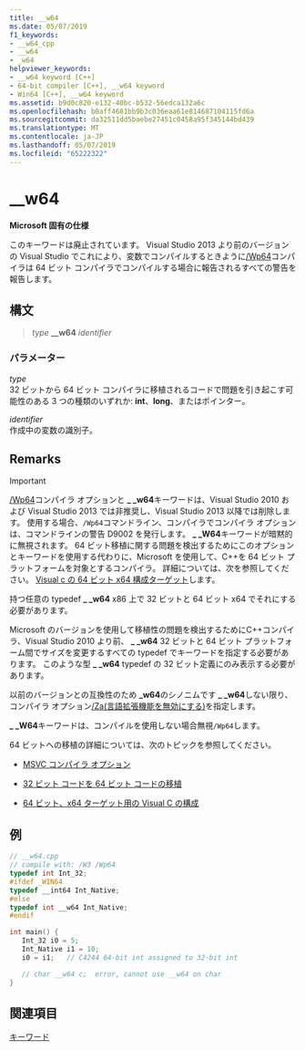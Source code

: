 ```yaml
---
title: __w64
ms.date: 05/07/2019
f1_keywords:
- __w64_cpp
- __w64
- _w64
helpviewer_keywords:
- __w64 keyword [C++]
- 64-bit compiler [C++], __w64 keyword
- Win64 [C++], __w64 keyword
ms.assetid: b9d0c820-e132-40bc-b532-56edca132a6c
ms.openlocfilehash: b0aff4681bb9b3c036eaa61e814687104115fd6a
ms.sourcegitcommit: da32511dd5baebe27451c0458a95f345144bd439
ms.translationtype: MT
ms.contentlocale: ja-JP
ms.lasthandoff: 05/07/2019
ms.locfileid: "65222322"
---
```

# <a name="__w64"></a>__w64

**Microsoft 固有の仕様**

このキーワードは廃止されています。 Visual Studio 2013 より前のバージョンの Visual Studio でこれにより、変数でコンパイルするときように[/Wp64](../build/reference/wp64-detect-64-bit-portability-issues.md)コンパイラは 64 ビット コンパイラでコンパイルする場合に報告されるすべての警告を報告します。

## <a name="syntax"></a>構文

> *type* **__w64** *identifier*

### <a name="parameters"></a>パラメーター

*type*<br/>
32 ビットから 64 ビット コンパイラに移植されるコードで問題を引き起こす可能性のある 3 つの種類のいずれか: **int**、**long**、またはポインター。

*identifier*<br/>
作成中の変数の識別子。

## <a name="remarks"></a>Remarks

> [!IMPORTANT]
>  [/Wp64](../build/reference/wp64-detect-64-bit-portability-issues.md)コンパイラ オプションと **_ _w64**キーワードは、Visual Studio 2010 および Visual Studio 2013 では非推奨し、Visual Studio 2013 以降では削除します。 使用する場合、`/Wp64`コマンドライン、コンパイラでコンパイラ オプションは、コマンドラインの警告 D9002 を発行します。 **_ _W64**キーワードが暗黙的に無視されます。 64 ビット移植に関する問題を検出するためにこのオプションとキーワードを使用する代わりに、Microsoft を使用して、C++を 64 ビット プラットフォームを対象とするコンパイラ。 詳細については、次を参照してください。 [Visual c の 64 ビット x64 構成ターゲット](../build/configuring-programs-for-64-bit-visual-cpp.md)します。

持つ任意の typedef **_ _w64** x86 上で 32 ビットと 64 ビット x64 でそれにする必要があります。

Microsoft のバージョンを使用して移植性の問題を検出するためにC++コンパイラ、Visual Studio 2010 より前、 **_ _w64** 32 ビットと 64 ビット プラットフォーム間でサイズを変更するすべての typedef でキーワードを指定する必要があります。 このような型 **_ _w64** typedef の 32 ビット定義にのみ表示する必要があります。

以前のバージョンとの互換性のため **_w64**のシノニムです **_ _w64**しない限り、コンパイラ オプション[/Za\(言語拡張機能を無効にする)](../build/reference/za-ze-disable-language-extensions.md)を指定します。

**_ _W64**キーワードは、コンパイルを使用しない場合無視`/Wp64`します。

64 ビットへの移植の詳細については、次のトピックを参照してください。

- [MSVC コンパイラ オプション](../build/reference/compiler-options.md)

- [32 ビット コードを 64 ビット コードの移植](../build/common-visual-cpp-64-bit-migration-issues.md)

- [64 ビット、x64 ターゲット用の Visual C の構成](../build/configuring-programs-for-64-bit-visual-cpp.md)

## <a name="example"></a>例

```cpp
// __w64.cpp
// compile with: /W3 /Wp64
typedef int Int_32;
#ifdef _WIN64
typedef __int64 Int_Native;
#else
typedef int __w64 Int_Native;
#endif

int main() {
   Int_32 i0 = 5;
   Int_Native i1 = 10;
   i0 = i1;   // C4244 64-bit int assigned to 32-bit int

   // char __w64 c;  error, cannot use __w64 on char
}
```

## <a name="see-also"></a>関連項目

[キーワード](../cpp/keywords-cpp.md)